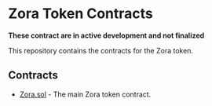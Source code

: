 # Zora Token Contracts

**These contract are in active development and not finalized**

This repository contains the contracts for the Zora token.

## Contracts

- [Zora.sol](./src/Zora.sol) - The main Zora token contract.
